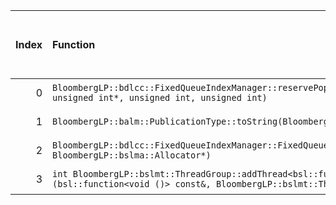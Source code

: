 |   Index | Function                                                                                                                                              |   Difference in number of lines |   Function size difference in bytes | Disassembly                                                             |   Number of lines in assumed build | Number of bytes in assumed build   |   Number of lines in ignored build | Number of bytes in ignored build   |
|--------:|:------------------------------------------------------------------------------------------------------------------------------------------------------|--------------------------------:|------------------------------------:|:------------------------------------------------------------------------|-----------------------------------:|:-----------------------------------|-----------------------------------:|:-----------------------------------|
|       0 | `BloombergLP::bdlcc::FixedQueueIndexManager::reservePopIndexForClear(unsigned int*, unsigned int*, unsigned int, unsigned int)`                       |                               1 |                                   0 | [Assumed](0.assume.s.txt), [Ignored](0.none.s.txt), [Diff](0.diff.html) |                                288 | 4,244,000                          |                                288 | 4,244,352                          |
|       1 | `BloombergLP::balm::PublicationType::toString(BloombergLP::balm::PublicationType::Value)`                                                             |                              -5 |                                 -16 | [Assumed](1.assume.s.txt), [Ignored](1.none.s.txt), [Diff](1.diff.html) |                                 16 | 4,232,608                          |                                 32 | 4,232,608                          |
|       2 | `BloombergLP::bdlcc::FixedQueueIndexManager::FixedQueueIndexManager(unsigned long, BloombergLP::bslma::Allocator*)`                                   |                             -13 |                                 -32 | [Assumed](2.assume.s.txt), [Ignored](2.none.s.txt), [Diff](2.diff.html) |                                208 | 4,243,024                          |                                240 | 4,243,344                          |
|       3 | `int BloombergLP::bslmt::ThreadGroup::addThread<bsl::function<void ()> >(bsl::function<void ()> const&, BloombergLP::bslmt::ThreadAttributes const&)` |                             -68 |                                -304 | [Assumed](3.assume.s.txt), [Ignored](3.none.s.txt), [Diff](3.diff.html) |                                192 | 4,240,448                          |                                496 | 4,240,496                          |